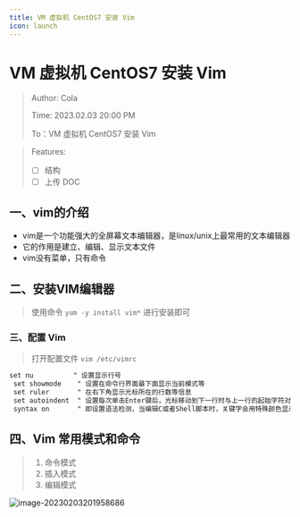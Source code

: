 ```yaml
---
title: VM 虚拟机 CentOS7 安装 Vim
icon: launch
---
```

# VM 虚拟机 CentOS7 安装 Vim

> Author: Cola
>
> Time: 2023.02.03 20:00 PM
>
> To：VM 虚拟机 CentOS7 安装 Vim

> Features:
>
> - [ ] 结构
> - [ ] 上传 DOC

## 一、vim的介绍

- vim是一个功能强大的全屏幕文本编辑器，是linux/unix上最常用的文本编辑器
- 它的作用是建立、编辑、显示文本文件
- vim没有菜单，只有命令

## 二、安装VIM编辑器

> 使用命令 `yum -y install vim*` 进行安装即可

### 三、配置 Vim

> 打开配置文件 `vim /etc/vimrc`

```xml
set nu          " 设置显示行号
 set showmode    " 设置在命令行界面最下面显示当前模式等
 set ruler       " 在右下角显示光标所在的行数等信息
 set autoindent  " 设置每次单击Enter键后，光标移动到下一行时与上一行的起始字符对齐
 syntax on       " 即设置语法检测，当编辑C或者Shell脚本时，关键字会用特殊颜色显示
```

## 四、Vim 常用模式和命令

> 1. 命令模式
> 2. 插入模式
> 3. 编辑模式

![image-20230203201958686](/image-20230203201958686.png)

